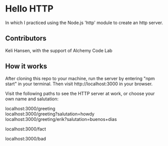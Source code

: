 Hello HTTP
===

In which I practiced using the Node.js 'http' module to create an http server.

## Contributors
Keli Hansen, with the support of Alchemy Code Lab

## How it works

After cloning this repo to your machine, run the server by entering "npm start" in your terminal. Then visit http://localhost:3000 in your browser.

Visit the following paths to see the HTTP server at work, or choose your own name and salutation:

localhost:3000/greeting  
localhost:3000/greeting?salutation=howdy  
localhost:3000/greeting/erik?salutation=buenos+dias

localhost:3000/fact

localhost:3000/bad